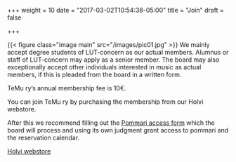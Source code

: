 +++
weight = 10
date = "2017-03-02T10:54:38-05:00"
title = "Join"
draft = false

+++

{{< figure class="image main" src="/images/pic01.jpg" >}}
We mainly accept degree students of LUT-concern as our actual members. Alumnus or staff of LUT-concern may apply as a senior member. The board may also exceptionally accept other individuals interested in music as actual members, if this is pleaded from the board in a written form.

TeMu ry’s annual membership fee is 10€.

You can join TeMu ry by purchasing the membership from our Holvi webstore.

After this we recommend filling out the [Pommari access form](https://forms.gle/W7JdrSnwFALMQKRn7/) which the board will process and using its own judgment grant access to pommari and the reservation calendar.

[Holvi webstore](https://holvi.com/shop/Temury/)
